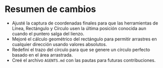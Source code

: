 # Resumen de cambios

- Ajusté la captura de coordenadas finales para que las herramientas de Línea, Rectángulo y Círculo usen la última posición conocida aun cuando el puntero salga del lienzo.
- Mejoré el cálculo geométrico del rectángulo para permitir arrastres en cualquier dirección usando valores absolutos.
- Redefiní el trazo del círculo para que se genere un círculo perfecto basado en el área arrastrada.
- Creé el archivo `AGENTS.md` con las pautas para futuras contribuciones.
